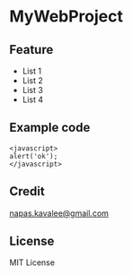 # MyWebProject
## Feature  
- List 1
- List 2
- List 3
- List 4
## Example code  
```
<javascript> 
alert('ok'); 
</javascript>
```
## Credit  
[napas.kavalee@gmail.com](napas.kavalee@gmail.com)
## License  
MIT License


